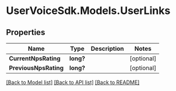 # UserVoiceSdk.Models.UserLinks
## Properties

Name | Type | Description | Notes
------------ | ------------- | ------------- | -------------
**CurrentNpsRating** | **long?** |  | [optional] 
**PreviousNpsRating** | **long?** |  | [optional] 

[[Back to Model list]](../README.md#documentation-for-models) [[Back to API list]](../README.md#documentation-for-api-endpoints) [[Back to README]](../README.md)

